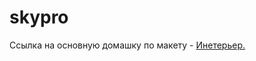 # skypro
Ссылка на основную домашку по макету - [Инетерьер.](https://github.com/fogenn/skypro/tree/main/3_layout/site)

